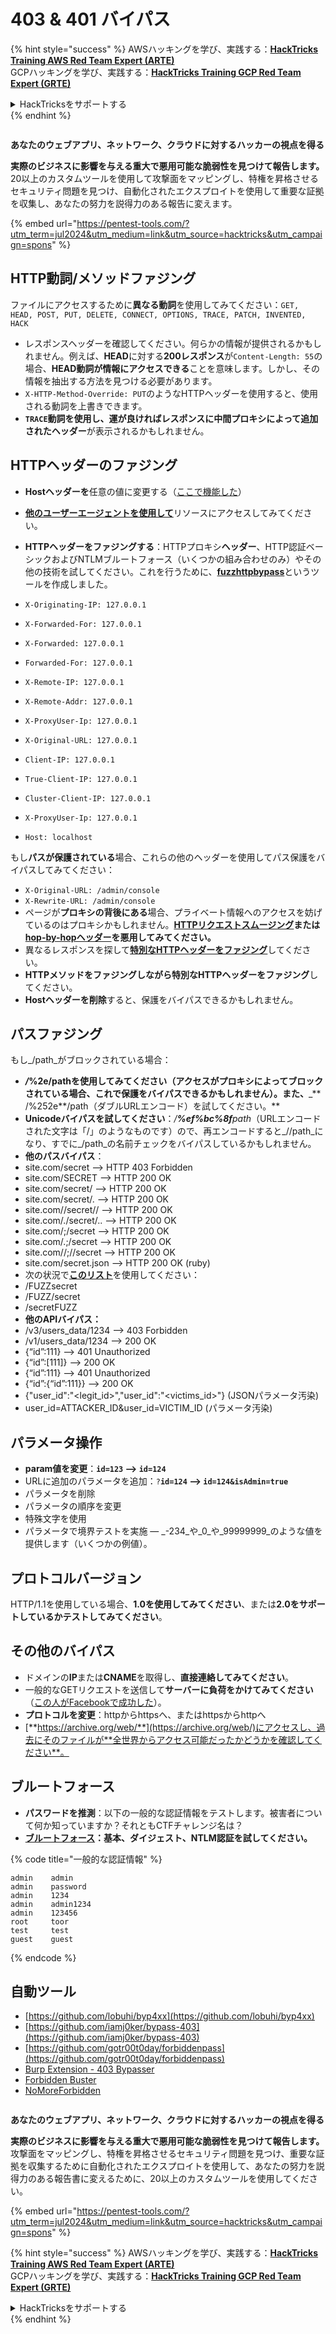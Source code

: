 # 403 & 401 バイパス

{% hint style="success" %}
AWSハッキングを学び、実践する：<img src="/.gitbook/assets/arte.png" alt="" data-size="line">[**HackTricks Training AWS Red Team Expert (ARTE)**](https://training.hacktricks.xyz/courses/arte)<img src="/.gitbook/assets/arte.png" alt="" data-size="line">\
GCPハッキングを学び、実践する：<img src="/.gitbook/assets/grte.png" alt="" data-size="line">[**HackTricks Training GCP Red Team Expert (GRTE)**<img src="/.gitbook/assets/grte.png" alt="" data-size="line">](https://training.hacktricks.xyz/courses/grte)

<details>

<summary>HackTricksをサポートする</summary>

* [**サブスクリプションプラン**](https://github.com/sponsors/carlospolop)を確認してください！
* **💬 [**Discordグループ**](https://discord.gg/hRep4RUj7f)または[**Telegramグループ**](https://t.me/peass)に参加するか、**Twitter** 🐦 [**@hacktricks\_live**](https://twitter.com/hacktricks\_live)**をフォローしてください。**
* **ハッキングトリックを共有するには、[**HackTricks**](https://github.com/carlospolop/hacktricks)および[**HackTricks Cloud**](https://github.com/carlospolop/hacktricks-cloud)のGitHubリポジトリにPRを送信してください。**

</details>
{% endhint %}

<figure><img src="/.gitbook/assets/pentest-tools.svg" alt=""><figcaption></figcaption></figure>

**あなたのウェブアプリ、ネットワーク、クラウドに対するハッカーの視点を得る**

**実際のビジネスに影響を与える重大で悪用可能な脆弱性を見つけて報告します。** 20以上のカスタムツールを使用して攻撃面をマッピングし、特権を昇格させるセキュリティ問題を見つけ、自動化されたエクスプロイトを使用して重要な証拠を収集し、あなたの努力を説得力のある報告に変えます。

{% embed url="https://pentest-tools.com/?utm_term=jul2024&utm_medium=link&utm_source=hacktricks&utm_campaign=spons" %}

## HTTP動詞/メソッドファジング

ファイルにアクセスするために**異なる動詞**を使用してみてください：`GET, HEAD, POST, PUT, DELETE, CONNECT, OPTIONS, TRACE, PATCH, INVENTED, HACK`

* レスポンスヘッダーを確認してください。何らかの情報が提供されるかもしれません。例えば、**HEAD**に対する**200レスポンス**が`Content-Length: 55`の場合、**HEAD動詞が情報にアクセスできる**ことを意味します。しかし、その情報を抽出する方法を見つける必要があります。
* `X-HTTP-Method-Override: PUT`のようなHTTPヘッダーを使用すると、使用される動詞を上書きできます。
* **`TRACE`**動詞を使用し、運が良ければレスポンスに**中間プロキシによって追加されたヘッダー**が表示されるかもしれません。

## HTTPヘッダーのファジング

* **Hostヘッダーを**任意の値に変更する（[ここで機能した](https://medium.com/@sechunter/exploiting-admin-panel-like-a-boss-fc2dd2499d31)）
* [**他のユーザーエージェントを使用して**](https://github.com/danielmiessler/SecLists/blob/master/Fuzzing/User-Agents/UserAgents.fuzz.txt)リソースにアクセスしてみてください。
* **HTTPヘッダーをファジングする**：HTTPプロキシ**ヘッダー**、HTTP認証ベーシックおよびNTLMブルートフォース（いくつかの組み合わせのみ）やその他の技術を試してください。これを行うために、[**fuzzhttpbypass**](https://github.com/carlospolop/fuzzhttpbypass)というツールを作成しました。

* `X-Originating-IP: 127.0.0.1`
* `X-Forwarded-For: 127.0.0.1`
* `X-Forwarded: 127.0.0.1`
* `Forwarded-For: 127.0.0.1`
* `X-Remote-IP: 127.0.0.1`
* `X-Remote-Addr: 127.0.0.1`
* `X-ProxyUser-Ip: 127.0.0.1`
* `X-Original-URL: 127.0.0.1`
* `Client-IP: 127.0.0.1`
* `True-Client-IP: 127.0.0.1`
* `Cluster-Client-IP: 127.0.0.1`
* `X-ProxyUser-Ip: 127.0.0.1`
* `Host: localhost`

もし**パスが保護されている**場合、これらの他のヘッダーを使用してパス保護をバイパスしてみてください：

* `X-Original-URL: /admin/console`
* `X-Rewrite-URL: /admin/console`
* ページが**プロキシの背後にある**場合、プライベート情報へのアクセスを妨げているのはプロキシかもしれません。[**HTTPリクエストスムージング**](../../pentesting-web/http-request-smuggling/)**または**[**hop-by-hopヘッダー**](../../pentesting-web/abusing-hop-by-hop-headers.md)**を悪用してみてください。**
* 異なるレスポンスを探して[**特別なHTTPヘッダーをファジング**](special-http-headers.md)してください。
* **HTTPメソッドをファジングしながら特別なHTTPヘッダーをファジング**してください。
* **Hostヘッダーを削除**すると、保護をバイパスできるかもしれません。

## パス**ファジング**

もし_/path_がブロックされている場合：

* _**/**_**%2e/pathを使用してみてください（アクセスがプロキシによってブロックされている場合、これで保護をバイパスできるかもしれません）。また、**\_\*\* /%252e\*\*/path（ダブルURLエンコード）を試してください。**
* **Unicodeバイパスを試してください**：_/**%ef%bc%8f**path_（URLエンコードされた文字は「/」のようなものです）ので、再エンコードすると_//path_になり、すでに_/path_の名前チェックをバイパスしているかもしれません。
* **他のパスバイパス**：
* site.com/secret –> HTTP 403 Forbidden
* site.com/SECRET –> HTTP 200 OK
* site.com/secret/ –> HTTP 200 OK
* site.com/secret/. –> HTTP 200 OK
* site.com//secret// –> HTTP 200 OK
* site.com/./secret/.. –> HTTP 200 OK
* site.com/;/secret –> HTTP 200 OK
* site.com/.;/secret –> HTTP 200 OK
* site.com//;//secret –> HTTP 200 OK
* site.com/secret.json –> HTTP 200 OK (ruby)
* 次の状況で[**このリスト**](https://github.com/danielmiessler/SecLists/blob/master/Fuzzing/Unicode.txt)を使用してください：
* /FUZZsecret
* /FUZZ/secret
* /secretFUZZ
* **他のAPIバイパス：**
* /v3/users\_data/1234 --> 403 Forbidden
* /v1/users\_data/1234 --> 200 OK
* {“id”:111} --> 401 Unauthorized
* {“id”:\[111]} --> 200 OK
* {“id”:111} --> 401 Unauthorized
* {“id”:{“id”:111\}} --> 200 OK
* {"user\_id":"\<legit\_id>","user\_id":"\<victims\_id>"} (JSONパラメータ汚染)
* user\_id=ATTACKER\_ID\&user\_id=VICTIM\_ID (パラメータ汚染)

## **パラメータ操作**

* **param値を変更**：**`id=123` --> `id=124`**
* URLに追加のパラメータを追加：`?`**`id=124` —-> `id=124&isAdmin=true`**
* パラメータを削除
* パラメータの順序を変更
* 特殊文字を使用
* パラメータで境界テストを実施 — _-234_や_0_や_99999999_のような値を提供します（いくつかの例値）。

## **プロトコルバージョン**

HTTP/1.1を使用している場合、**1.0を使用してみてください**、または**2.0をサポートしているかテストしてみてください**。

## **その他のバイパス**

* ドメインの**IP**または**CNAME**を取得し、**直接連絡してみてください**。
* 一般的なGETリクエストを送信して**サーバーに負荷をかけてみてください**（[この人がFacebookで成功した](https://medium.com/@amineaboud/story-of-a-weird-vulnerability-i-found-on-facebook-fc0875eb5125)）。
* **プロトコルを変更**：httpからhttpsへ、またはhttpsからhttpへ
* [**https://archive.org/web/**](https://archive.org/web/)にアクセスし、過去にそのファイルが**全世界からアクセス可能だったかどうかを確認してください**。

## **ブルートフォース**

* **パスワードを推測**：以下の一般的な認証情報をテストします。被害者について何か知っていますか？それともCTFチャレンジ名は？
* [**ブルートフォース**](../../generic-methodologies-and-resources/brute-force.md#http-brute)**：基本、ダイジェスト、NTLM認証を試してください。**

{% code title="一般的な認証情報" %}
```
admin    admin
admin    password
admin    1234
admin    admin1234
admin    123456
root     toor
test     test
guest    guest
```
{% endcode %}

## 自動ツール

* [https://github.com/lobuhi/byp4xx](https://github.com/lobuhi/byp4xx)
* [https://github.com/iamj0ker/bypass-403](https://github.com/iamj0ker/bypass-403)
* [https://github.com/gotr00t0day/forbiddenpass](https://github.com/gotr00t0day/forbiddenpass)
* [Burp Extension - 403 Bypasser](https://portswigger.net/bappstore/444407b96d9c4de0adb7aed89e826122)
* [Forbidden Buster](https://github.com/Sn1r/Forbidden-Buster)
* [NoMoreForbidden](https://github.com/akinerk/NoMoreForbidden)

<figure><img src="/.gitbook/assets/pentest-tools.svg" alt=""><figcaption></figcaption></figure>

**あなたのウェブアプリ、ネットワーク、クラウドに対するハッカーの視点を得る**

**実際のビジネスに影響を与える重大で悪用可能な脆弱性を見つけて報告します。** 攻撃面をマッピングし、特権を昇格させるセキュリティ問題を見つけ、重要な証拠を収集するために自動化されたエクスプロイトを使用して、あなたの努力を説得力のある報告書に変えるために、20以上のカスタムツールを使用してください。

{% embed url="https://pentest-tools.com/?utm_term=jul2024&utm_medium=link&utm_source=hacktricks&utm_campaign=spons" %}

{% hint style="success" %}
AWSハッキングを学び、実践する：<img src="/.gitbook/assets/arte.png" alt="" data-size="line">[**HackTricks Training AWS Red Team Expert (ARTE)**](https://training.hacktricks.xyz/courses/arte)<img src="/.gitbook/assets/arte.png" alt="" data-size="line">\
GCPハッキングを学び、実践する：<img src="/.gitbook/assets/grte.png" alt="" data-size="line">[**HackTricks Training GCP Red Team Expert (GRTE)**<img src="/.gitbook/assets/grte.png" alt="" data-size="line">](https://training.hacktricks.xyz/courses/grte)

<details>

<summary>HackTricksをサポートする</summary>

* [**サブスクリプションプラン**](https://github.com/sponsors/carlospolop)をチェックしてください！
* **💬 [**Discordグループ**](https://discord.gg/hRep4RUj7f)または[**テレグラムグループ**](https://t.me/peass)に参加するか、**Twitter** 🐦 [**@hacktricks\_live**](https://twitter.com/hacktricks\_live)**をフォローしてください。**
* **[**HackTricks**](https://github.com/carlospolop/hacktricks)および[**HackTricks Cloud**](https://github.com/carlospolop/hacktricks-cloud)のgithubリポジトリにPRを提出してハッキングトリックを共有してください。**

</details>
{% endhint %}
